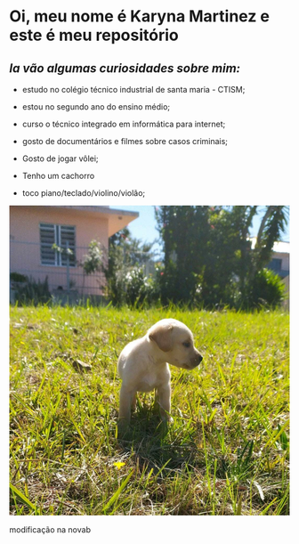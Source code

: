 # **Oi, meu nome é Karyna Martinez e este é meu repositório**

## *la vão algumas curiosidades sobre mim:*

- estudo no colégio técnico industrial de santa maria - CTISM;

- estou no segundo ano do ensino médio;

- curso o técnico integrado em informática para internet;

- gosto de documentários e filmes sobre casos criminais;

- Gosto de jogar vôlei;

- Tenho um cachorro 

- toco piano/teclado/violino/violão;



![duque](duque.jpeg)

modificação na novab